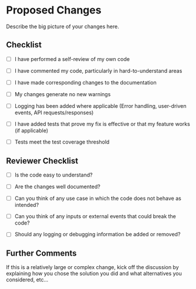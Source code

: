 # Proposed Changes

Describe the big picture of your changes here.

## Checklist

- [ ] I have performed a self-review of my own code
- [ ] I have commented my code, particularly in hard-to-understand areas
- [ ] I have made corresponding changes to the documentation

- [ ] My changes generate no new warnings
- [ ] Logging has been added where applicable (Error handling, user-driven events, API requests/responses)

- [ ] I have added tests that prove my fix is effective or that my feature works (if applicable)
- [ ] Tests meet the test coverage threshold

## Reviewer Checklist

- [ ] Is the code easy to understand?
- [ ] Are the changes well documented?

- [ ] Can you think of any use case in which the code does not behave as intended?
- [ ] Can you think of any inputs or external events that could break the code?

- [ ] Should any logging or debugging information be added or removed?

## Further Comments

If this is a relatively large or complex change, kick off the discussion by explaining how you chose the solution you did and what alternatives you considered, etc...
